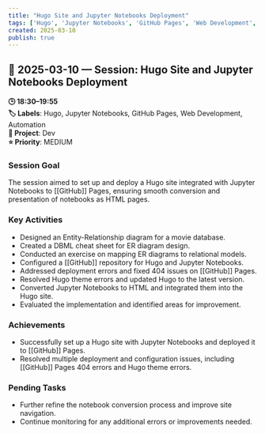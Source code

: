 ```yaml
---
title: "Hugo Site and Jupyter Notebooks Deployment"
tags: ['Hugo', 'Jupyter Notebooks', 'GitHub Pages', 'Web Development', 'Automation']
created: 2025-03-10
publish: true
---
```


## 📅 2025-03-10 — Session: Hugo Site and Jupyter Notebooks Deployment

**🕒 18:30–19:55**  
**🏷️ Labels**: Hugo, Jupyter Notebooks, GitHub Pages, Web Development, Automation  
**📂 Project**: Dev  
**⭐ Priority**: MEDIUM  


### Session Goal
The session aimed to set up and deploy a Hugo site integrated with Jupyter Notebooks to [[GitHub]] Pages, ensuring smooth conversion and presentation of notebooks as HTML pages.

### Key Activities
- Designed an Entity-Relationship diagram for a movie database.
- Created a DBML cheat sheet for ER diagram design.
- Conducted an exercise on mapping ER diagrams to relational models.
- Configured a [[GitHub]] repository for Hugo and Jupyter Notebooks.
- Addressed deployment errors and fixed 404 issues on [[GitHub]] Pages.
- Resolved Hugo theme errors and updated Hugo to the latest version.
- Converted Jupyter Notebooks to HTML and integrated them into the Hugo site.
- Evaluated the implementation and identified areas for improvement.

### Achievements
- Successfully set up a Hugo site with Jupyter Notebooks and deployed it to [[GitHub]] Pages.
- Resolved multiple deployment and configuration issues, including [[GitHub]] Pages 404 errors and Hugo theme errors.

### Pending Tasks
- Further refine the notebook conversion process and improve site navigation.
- Continue monitoring for any additional errors or improvements needed.
